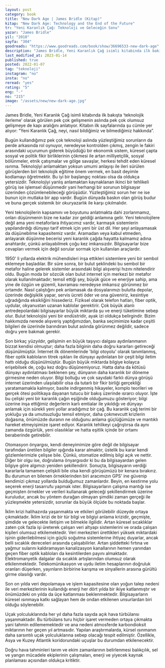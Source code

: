 ```yaml
---
layout: post
category: book
title: "New Dark Age | James Bridle (Kitap)"
kitap: "New Dark Age: Technology and the End of the Future"
tr: "Yeni Karanlık Çağ: Teknoloji ve Geleceğin Sonu"
yazar: "James Bridle"
yil: "2018"
sayfa: "304"
goodreads: "https://www.goodreads.com/book/show/36696533-new-dark-age"
description: "James Bridle, Yeni Karanlık Çağ isimli kitabinda ilk bakışta ‘teknolojik ilerleme’ olarak görülen pek çok gelişmenin aslında pek çok olumsuz gelişmeye de kapı aralığını anlatıyor. Kitabın ilk sayfalarinda şu cümle yer alıyor: 'Bu kitap, neyi, nasıl bildiğimiz ve bilmediğimiz hakkında.' "
last_modified_at: 2023-01-14
published: true
posted: 2022-01-07
tag: "teknoloji"
instagram: "no"
insta: "no"
reread: "yes"
rating: "5"
eng: "-"
no: "215"
image: "/assets/new/new-dark-age.jpg"
---
```


James Bridle, Yeni Karanlık Çağ isimli kitabında ilk bakışta ‘teknolojik ilerleme’ olarak görülen pek çok gelişmenin aslında pek çok olumsuz gelişmeye de kapı aralığını anlatıyor. Kitabın ilk sayfalarında şu cümle yer alıyor: “Yeni Karanlık Çağ, neyi, nasıl bildiğimiz ve bilmediğimiz hakkında”.

Bugün kullandığımız pek çok teknoloji aslında yüzleştiğimiz sorunların da perde arkasında rol oynuyor, neredeyse kontrolden çıkmış, zengin le fakiri arasındaki uçurumun giderek büyüdüğü bir ekonomik sistem, küresel çapta sosyal ve politik fikir birliklerinin çökmesi ile artan milliyetçilik, sosyal bölünmeler, etnik çatışmalar ve gölge savaşlar, herkesi tehdit eden küresel ısınma. Teknolojiyi anlamaktan yoksun umumi anlayışı ile ileri sürülen görüşlerden biri teknolojik eğitime önem vermek, en basit deyimle kodlamayı öğretmektir. Bu iyi bir başlangıç noktası olsa da oldukça yetersizdir. Teknolojiyi yanlış anlamaktan kaynaklanan ikinci bir tehlikeli görüş ise işlemsel düşünmedir yani herhangi bir sorunun bilgisayar üzerinden çözümlenebileceği görüşüdür. Yüzleştiğimiz sorun her ne ise bunun için mutlaka bir app vardır. Bugün dünyada baskın olan görüş budur ve buna gerçek sistemik bir okuryazarlık ile karşı çıkılmalıdır.

Yeni teknolojilerin kapsamını ve boyutunu anlatmakta dahi zorlanmamız, onları düşünmenin bize ne kadar zor geldiği anlamına gelir. Yeni teknolojilere değil ama yeni metaforlara ihtiyacımız vardır, karmaşık sistemlerin yapılandırdığı dünyayı tarif etmek için yeni bir üst dil. Her şeyi anlayamasak da düşünebilme kapasitemiz vardır. Aramadan veya kabul etmeden, anlayarak düşünme becerisi yeni karanlık çağda hayatta kalmamız adına anahtardır, çünkü anlayabilmek çoğu kez imkansızdır. Bilgisayarlar bize cevapları vermek için değil sorular sormak için kullanılan araçlardır.

1950' li yıllarda elektrik mühendisleri inşa ettikleri sistemlere yeni bir sembol eklemeye başladılar. Bir süre sonra, bir bulut şeklindeki bu sembol bir metafor haline gelerek sistemler arasındaki bilgi alışverişi hızını nitelendirir oldu. Bugün moda bir sözcük olan bulut internet için merkezi bir metafor olarak kullanılmaktadır; temsil ettiği şey, büyük güce ve enerjiye sahip, ama yine de özgün ve gizemli, kavraması neredeyse imkansız görünmez bir ortamdır. Nasıl çalıştığını pek anlamasak da dosyalarımızı bulutta depolar, üzerinde değişiklik yapar, servis ücreti öder ve ona güveniriz, kesintiye uğradığında eksikliğini hissederiz. Fiziksel olarak telefon hatları, fiber optik, uydular, okyanustan uzanan kablolar gerektirir. Çok büyük alanlı antredepolardaki bilgisayarlar büyük miktarda şu ve enerji tüketimine sebep olur. Bulut teknolojisi yeni bir endüstridir, ayak izi oldukça belirgindir. Bizim hakkımızda nerede alışveriş yaptığımızdan, banka seçimimize kadar çeşitli bilgileri de üzerinde barındıran bulut aslında görünmez değildir, sadece doğru yere bakmak gerekir.

Son birkaç yüzyıldır, gelişimin en büyük taşıyıcı dalgası aydınlanmanın bizzat kendisi olmuştur; daha fazla bilginin daha doğru kararları getireceği düşünülmüştür. İnternet ilk dönemlerinde 'bilgi otoyolu' olarak tanımlanmış, fiber optik kabloların titrek ışıkları ile dünyayı aydınlatan bir çeşit bilgi iletim hattı olduğu düşünülmüştür. Bugün büyük miktarda bilgiye kolayca erişebilsek de, çoğu kez doğru düşünemiyoruz. Hatta daha da kötüsü dünyayı aydınlatması beklenen şey, dünyanın daha karanlık bir döneme girmesine neden oluyor. Bilgi bolluğu ve çok sayıdaki farklı dünya görüşü internet üzerinden ulaşılabilir olsa da tutarlı bir fikir birliği gerçekliği yaratamamakla kalmıyor, basite indirgenmiş hikayeler, komplo teorileri ve gerçek ötesi politikaya dayanan tutucu bir bakış üzerinde ısrarcı oluyor. İşte bu çelişki yeni bir karanlık çağın eşiğinde olduğumuzu gösteriyor; bilgi üzerine inşa ettiğimiz değerlerin karlı emtialar ile yıkıldığı ve dünyayı anlamak için sürekli yeni yollar aradığımız bir çağ. Bu karanlık çağ terimi bir yokluğu ya da umutsuzluğu temsil etmiyor, daha çokmevcutt krizlerin doğasına, önümüzde duranın ne olduğunu anlama güçlüğümüze ve mantıklı hareket etmeyişimize işaret ediyor. Karanlık tehlikeyi çağrıştırsa da aynı zamanda özgürlük, yeni olasılıklar ve hatta eşitlik içinde bir ortamı beraberinde getirebilir.

Otomasyon önyargısı, kendi deneyimimize göre değil de bilgisayar tarafından üretilen bilgiler ışığında karar almaktır, üstelik bu karar kendi gözlemlerimizle çelişse bile. Çünkü, otomatize edilmiş bilgi açık ve nettir. Diğer bir olgu ise, doğrulama önyargısıdır ki bu da bilgisayardan gelen bilgiye göre algımızı yeniden şekillendirir. Sonuçta, bilgisayarın verdiği kararlarla tamamen çelişkili bile olsa kendi görüşümüzü bir kenara bırakırız. Bu durumun en bilenen örneklerinden biri aracımızın GPS' ine güvenip kendimizi çıkmaz yollarda bulduğumuz zamanlardır. Beyin, en kestirme yolu seçerek enerji tasarrufu yapmak ister. Bilgisayarların çalışma mantığı ise geçmişten örnekler ve verileri kullanarak geleceği şekillendirmek üzerine kuruludur, ancak bu yöntem durağan olmayan şimdiki zaman gerçeği ile yüzleşmekte yetersizdir, sorunlar da büyük ölçüde bu noktada başlar.

İklim krizi halihazırda yaşanmakta ve etkileri görülebilir düzeyde ortaya çıkmaktadır. İklim krizi de bir tür bilgi ve bilgiyi anlama krizidir, geçmişte, şimdide ve gelecekte iletişim ve bilmekle ilgilidir. Artan küresel sıcaklıklar zaten çok fazla işi üreterek çalışan veri altyapı sistemlerini ve orada çalışan kişileri olumsuz etkilemektedir. Veri merkezleri ürettikleri yüksek miktardaki işinin giderilebilmesi için güçlü soğutma sistemlerine ihtiyaç duyarlar, ancak belli sıcaklık dereceleri arasında çalışabilirler. Artan şiddetteki fırtına ve yağmur sularını kaldıramayan kanalizasyon kanallarının hemen yanından geçen fiber optik kabloları da kesintilerden payını almaktadır. Elektromanyetik dalgalar da sıcaklık artışlarından olumsuz olarak etkilenmektedir. Telekomünikasyon ve uydu iletim hesaplarının doğruluk oranları düşerken, yayınların birbirine karışma ve sinyallerin arasına gürültü girme olasılığı vardır.

Son on yılda veri depolamaya ve işlem kapasitesine olan yoğun talep nedeni ile veri merkezlerinin kullandığı enerji her dört yılda bir ikiye katlanmıştır ve önümüzdeki on yılda da üçe katlanması beklenmektedir. Bilgisayarların küresel ısınmaya katkı sağlayan hem de ondan etkilenen unsurlardan biri olduğu söylenebilir.

Uçak yolculuklarında her yıl daha fazla sayıda açık hava türbülansı yaşanmaktadır. Bu türbülans turu hiçbir işaret vermeden ortaya çıkmakta yani tahmin edilememektedir ve ana nedeni atmosferde karbondioksit miktarının her geçen yıl artmasıdır. Yapılan araştırmalarda, kürsel ısınmanın daha sarsıntılı uçak yolculuklarına sebep olacağı tespit edilmiştir. Özellikle, Asya ve Kuzey Atlantik koridorundaki uçuşlar bu durumdan etkilenecektir.

Doğru hava tahminleri tarım ve ekim zamanlarının belirlenmesi balıkçılık, sel ve yangın mücadele ekiplerinin çalışmaları, enerji ve yiyecek kaynak planlaması açısından oldukça kritiktir.

